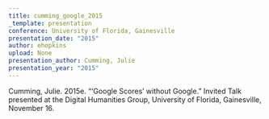 ```yaml
---
title: cumming_google_2015
_template: presentation
conference: University of Florida, Gainesville
presentation_date: "2015"
author: ehopkins
upload: None
presentation_author: Cumming, Julie
presentation_year: "2015"
---
```

Cumming, Julie. 2015e. “‘Google Scores’ without Google.” Invited Talk presented at the Digital Humanities Group, University of Florida, Gainesville, November 16.